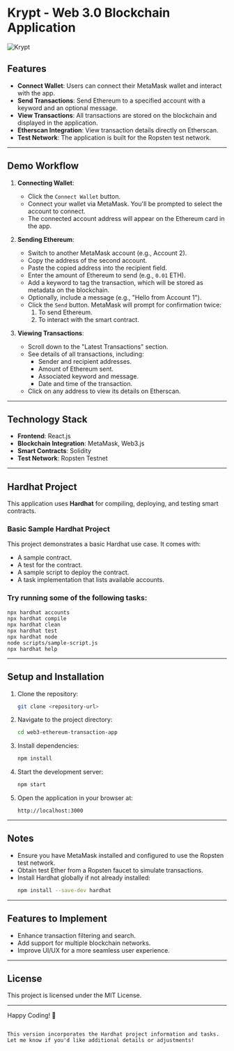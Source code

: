 # Krypt - Web 3.0 Blockchain Application
![Krypt](https://i.ibb.co/DVF4tNW/image.png)


## Features

- **Connect Wallet**: Users can connect their MetaMask wallet and interact with the app.
- **Send Transactions**: Send Ethereum to a specified account with a keyword and an optional message.
- **View Transactions**: All transactions are stored on the blockchain and displayed in the application.
- **Etherscan Integration**: View transaction details directly on Etherscan.
- **Test Network**: The application is built for the Ropsten test network.

---

## Demo Workflow

1. **Connecting Wallet**:
   - Click the `Connect Wallet` button.
   - Connect your wallet via MetaMask. You'll be prompted to select the account to connect.
   - The connected account address will appear on the Ethereum card in the app.

2. **Sending Ethereum**:
   - Switch to another MetaMask account (e.g., Account 2).
   - Copy the address of the second account.
   - Paste the copied address into the recipient field.
   - Enter the amount of Ethereum to send (e.g., `0.01` ETH).
   - Add a keyword to tag the transaction, which will be stored as metadata on the blockchain.
   - Optionally, include a message (e.g., "Hello from Account 1").
   - Click the `Send` button. MetaMask will prompt for confirmation twice:
     1. To send Ethereum.
     2. To interact with the smart contract.

3. **Viewing Transactions**:
   - Scroll down to the "Latest Transactions" section.
   - See details of all transactions, including:
     - Sender and recipient addresses.
     - Amount of Ethereum sent.
     - Associated keyword and message.
     - Date and time of the transaction.
   - Click on any address to view its details on Etherscan.

---

## Technology Stack

- **Frontend**: React.js
- **Blockchain Integration**: MetaMask, Web3.js
- **Smart Contracts**: Solidity
- **Test Network**: Ropsten Testnet

---

## Hardhat Project

This application uses **Hardhat** for compiling, deploying, and testing smart contracts.

### Basic Sample Hardhat Project

This project demonstrates a basic Hardhat use case. It comes with:
- A sample contract.
- A test for the contract.
- A sample script to deploy the contract.
- A task implementation that lists available accounts.

### Try running some of the following tasks:

```shell
npx hardhat accounts
npx hardhat compile
npx hardhat clean
npx hardhat test
npx hardhat node
node scripts/sample-script.js
npx hardhat help
```

---

## Setup and Installation

1. Clone the repository:
   ```bash
   git clone <repository-url>
   ```
2. Navigate to the project directory:
   ```bash
   cd web3-ethereum-transaction-app
   ```
3. Install dependencies:
   ```bash
   npm install
   ```
4. Start the development server:
   ```bash
   npm start
   ```
5. Open the application in your browser at:
   ```
   http://localhost:3000
   ```

---

## Notes

- Ensure you have MetaMask installed and configured to use the Ropsten test network.
- Obtain test Ether from a Ropsten faucet to simulate transactions.
- Install Hardhat globally if not already installed:
  ```bash
  npm install --save-dev hardhat
  ```

---

## Features to Implement

- Enhance transaction filtering and search.
- Add support for multiple blockchain networks.
- Improve UI/UX for a more seamless user experience.

---

## License

This project is licensed under the MIT License.

---

Happy Coding! 🚀
```

This version incorporates the Hardhat project information and tasks. Let me know if you'd like additional details or adjustments!
